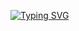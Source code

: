 <a href="https://git.io/typing-svg"><img src="https://readme-typing-svg.demolab.com?font=Unbounded&size=25&pause=1000&color=F796E1&center=true&vCenter=true&width=435&lines=%F0%9F%91%8B%F0%9F%8F%BB+Welcome+to+my+personal+Hell." alt="Typing SVG" /></a>